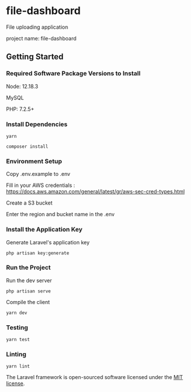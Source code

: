 # file-dashboard

File uploading application

project name: file-dashboard

## Getting Started

### Required Software Package Versions to Install

Node: 12.18.3

MySQL

PHP: 7.2.5+

### Install Dependencies

```
yarn
```

```
composer install
```

### Environment Setup

Copy .env.example to .env

Fill in your AWS credentials : https://docs.aws.amazon.com/general/latest/gr/aws-sec-cred-types.html

Create a S3 bucket

Enter the region and bucket name in the .env

### Install the Application Key

Generate Laravel's application key

```
php artisan key:generate
```

### Run the Project

Run the dev server

```
php artisan serve
```

Compile the client

```
yarn dev
```

### Testing

```
yarn test
```

### Linting

```
yarn lint
```

The Laravel framework is open-sourced software licensed under the [MIT license](https://opensource.org/licenses/MIT).
